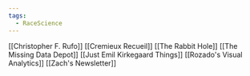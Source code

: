 ```yaml
---
tags:
  - RaceScience
---
```

[[Christopher F. Rufo]]
[[Cremieux Recueil]]
[[The Rabbit Hole]]
[[The Missing Data Depot]]
[[Just Emil Kirkegaard Things]]
[[Rozado's Visual Analytics]]
[[Zach's Newsletter]]
